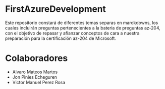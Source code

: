 # FirstAzureDevelopment


Este repositorio constará de diferentes temas separas en mardkdowns, los cuales incluirán preguntas pertenecientes a la bateria de preguntas az-204, con el objetivo de repasar y afianzar conceptos de cara a nuestra preparación para la certificación az-204 de Microsoft.

# Colaboradores
- Alvaro Mateos Martos
- Jon Pinies Echeguren
- Victor Manuel Perez Rosa
